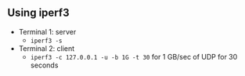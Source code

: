 ## Using iperf3 
- Terminal 1: server
    - `iperf3 -s`
- Terminal 2: client
    - `iperf3 -c 127.0.0.1 -u -b 1G -t 30` for 1 GB/sec of UDP for 30 seconds